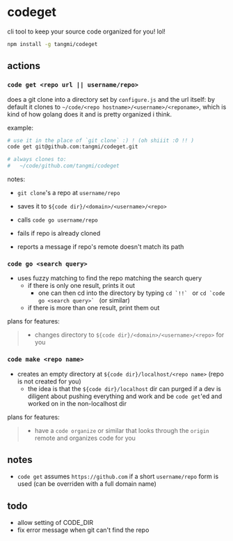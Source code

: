 # codeget

cli tool to keep your source code organized for you! lol!

```sh
npm install -g tangmi/codeget
```

## actions

### `code get <repo url || username/repo>`

does a git clone into a directory set by `configure.js` and the url itself: by default it clones to `~/code/<repo hostname>/<username>/<reponame>`, which is kind of how golang does it and is pretty organized i think.

example:

```sh
# use it in the place of `git clone` :) ! (oh shiiit :O !! )
code get git@github.com:tangmi/codeget.git

# always clones to:
#   ~/code/github.com/tangmi/codeget
```

notes:

* `git clone`'s a repo at `username/repo`
* saves it to `${code dir}/<domain>/<username>/<repo>`
* calls `code go username/repo`

* fails if repo is already cloned

* reports a message if repo's remote doesn't match its path

### `code go <search query>`

* uses fuzzy matching to find the repo matching the search query
   * if there is only one result, prints it out
      * one can then cd into the directory by typing ``cd `!!` `` or ``cd `code go <search query>` `` (or similar)
   * if there is more than one result, print them out

plans for features:

> * changes directory to `${code dir}/<domain>/<username>/<repo>` for you

### `code make <repo name>`

* creates an empty directory at `${code dir}/localhost/<repo name>` (repo is not created for you)
    * the idea is that the `${code dir}/localhost` dir can purged if a dev is diligent about pushing everything and work and be `code get`'ed and worked on in the non-localhost dir

plans for features:

> * have a `code organize` or similar that looks through the `origin` remote and organizes code for you

## notes

* `code get` assumes `https://github.com` if a short `username/repo` form is used (can be overriden with a full domain name)

## todo

* allow setting of CODE_DIR
* fix error message when git can't find the repo
